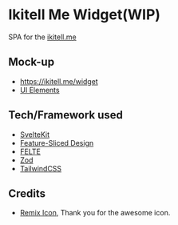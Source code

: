 # Ikitell Me Widget(WIP)

SPA for the [ikitell.me](https://ikitell.me)

## Mock-up

- https://ikitell.me/widget
- [UI Elements](https://ikitell.me/widget/demo)

## Tech/Framework used

- [SvelteKit](https://kit.svelte.dev/)
- [Feature-Sliced Design](https://feature-sliced.design/docs/get-started/overview)
- [FELTE](https://felte.dev/docs/svelte/getting-started)
- [Zod](https://zod.dev/)
- [TailwindCSS](https://tailwindcss.com/)

## Credits

- [Remix Icon](https://remixicon.com/), Thank you for the awesome icon.
